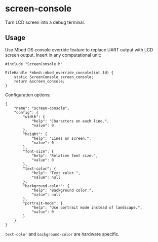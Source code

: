 # screen-console

Turn LCD screen into a debug terminal.

## Usage

Use Mbed OS console override feature to replace UART output with LCD screen output. Insert in any computational unit:

```
#include "ScreenConsole.h"

FileHandle *mbed::mbed_override_console(int fd) {
    static ScreenConsole screen_console;
    return &screen_console;
}
```

Configuration options:
```
{
    "name": "screen-console",
    "config": {
        "width": {
            "help": "Characters on each line.",
            "value": 0
        },
        "height": {
            "help": "Lines on screen.",
            "value": 0
        },
        "font-size": {
            "help": "Relative font size.",
            "value": 0
        },
        "text-color": {
            "help": "Text color.",
            "value": null
        },
        "background-color": {
            "help": "Background color.",
            "value": null
        },
        "portrait-mode": {
            "help": "Use portrait mode instead of landscape.",
            "value": 0
        }
    }
}
```

`text-color` and `background-color` are hardware specific.
    
